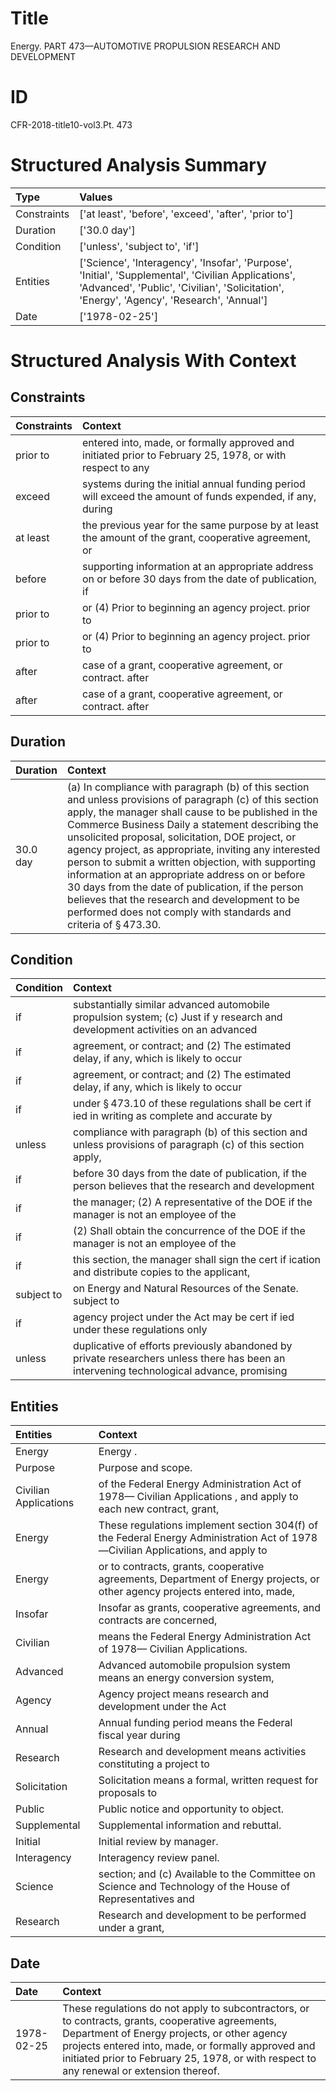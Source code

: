# Title

 Energy. PART 473—AUTOMOTIVE PROPULSION RESEARCH AND DEVELOPMENT


# ID

 CFR-2018-title10-vol3.Pt. 473


# Structured Analysis Summary

| Type        | Values                                                                                                                                                                                           |
|:------------|:-------------------------------------------------------------------------------------------------------------------------------------------------------------------------------------------------|
| Constraints | ['at least', 'before', 'exceed', 'after', 'prior to']                                                                                                                                            |
| Duration    | ['30.0 day']                                                                                                                                                                                     |
| Condition   | ['unless', 'subject to', 'if']                                                                                                                                                                   |
| Entities    | ['Science', 'Interagency', 'Insofar', 'Purpose', 'Initial', 'Supplemental', 'Civilian Applications', 'Advanced', 'Public', 'Civilian', 'Solicitation', 'Energy', 'Agency', 'Research', 'Annual'] |
| Date        | ['1978-02-25']                                                                                                                                                                                   |


# Structured Analysis With Context

 


## Constraints

| Constraints   | Context                                                                                                   |
|:--------------|:----------------------------------------------------------------------------------------------------------|
| prior to      | entered into, made, or formally approved and initiated prior to February 25, 1978, or with respect to any |
| exceed        | systems during the initial annual funding period will exceed the amount of funds expended, if any, during |
| at least      | the previous year for the same purpose by at least the amount of the grant, cooperative agreement, or     |
| before        | supporting information at an appropriate address on or before 30 days from the date of publication, if    |
| prior to      | or (4) Prior to beginning an agency project. prior to                                                     |
| prior to      | or (4) Prior to beginning an agency project. prior to                                                     |
| after         | case of a grant, cooperative agreement, or contract. after                                                |
| after         | case of a grant, cooperative agreement, or contract. after                                                |


## Duration

| Duration   | Context                                                                                                                                                                                                                                                                                                                                                                                                                                                                                                                                                                                                                      |
|:-----------|:-----------------------------------------------------------------------------------------------------------------------------------------------------------------------------------------------------------------------------------------------------------------------------------------------------------------------------------------------------------------------------------------------------------------------------------------------------------------------------------------------------------------------------------------------------------------------------------------------------------------------------|
| 30.0 day   | (a) In compliance with paragraph (b) of this section and unless provisions of paragraph (c) of this section apply, the manager shall cause to be published in the Commerce Business Daily a statement describing the unsolicited proposal, solicitation, DOE project, or agency project, as appropriate, inviting any interested person to submit a written objection, with supporting information at an appropriate address on or before 30 days from the date of publication, if the person believes that the research and development to be performed does not comply with standards and criteria of &#167;&#8201;473.30. |


## Condition

| Condition   | Context                                                                                                                                  |
|:------------|:-----------------------------------------------------------------------------------------------------------------------------------------|
| if          | substantially similar advanced automobile propulsion system; (c) Just if y research and development activities on an advanced            |
| if          | agreement, or contract; and (2) The estimated delay, if  any, which is likely to occur                                                   |
| if          | agreement, or contract; and (2) The estimated delay, if  any, which is likely to occur                                                   |
| if          | under &#167;&#8201;473.10 of these regulations shall be cert if ied in writing as complete and accurate by                               |
| unless      | compliance with paragraph (b) of this section and unless provisions of paragraph (c) of this section apply,                              |
| if          | before 30 days from the date of publication, if the person believes that the research and development                                    |
| if          | the manager; (2) A representative of the DOE if the manager is not an employee of the                                                    |
| if          | (2) Shall obtain the concurrence of the DOE if the manager is not an employee of the                                                     |
| if          | this section, the manager shall sign the cert if ication and distribute copies to the applicant,                                         |
| subject to  | on Energy and Natural Resources of the Senate. subject to                                                                                |
| if          | agency project under the Act may be cert if ied under these regulations only                                                             |
| unless      | duplicative of efforts previously abandoned by private researchers unless there has been an intervening technological advance, promising |


## Entities

| Entities              | Context                                                                                                                                |
|:----------------------|:---------------------------------------------------------------------------------------------------------------------------------------|
| Energy                | Energy .                                                                                                                               |
| Purpose               | Purpose  and scope.                                                                                                                    |
| Civilian Applications | of the Federal Energy Administration Act of 1978&#8212; Civilian Applications , and apply to each new contract, grant,                 |
| Energy                | These regulations implement section 304(f) of the Federal  Energy Administration Act of 1978&#8212;Civilian Applications, and apply to |
| Energy                | or to contracts, grants, cooperative agreements, Department of Energy projects, or other agency projects entered into, made,           |
| Insofar               | Insofar as grants, cooperative agreements, and contracts are concerned,                                                                |
| Civilian              | means the Federal Energy Administration Act of 1978&#8212; Civilian  Applications.                                                     |
| Advanced              | Advanced automobile propulsion system means an energy conversion system,                                                               |
| Agency                | Agency project means research and development under the Act                                                                            |
| Annual                | Annual funding period means the Federal fiscal year during                                                                             |
| Research              | Research and development means activities constituting a project to                                                                    |
| Solicitation          | Solicitation means a formal, written request for proposals to                                                                          |
| Public                | Public  notice and opportunity to object.                                                                                              |
| Supplemental          | Supplemental  information and rebuttal.                                                                                                |
| Initial               | Initial  review by manager.                                                                                                            |
| Interagency           | Interagency  review panel.                                                                                                             |
| Science               | section; and (c) Available to the Committee on Science and Technology of the House of Representatives and                              |
| Research              | Research and development to be performed under a grant,                                                                                |


## Date

| Date       | Context                                                                                                                                                                                                                                                                                            |
|:-----------|:---------------------------------------------------------------------------------------------------------------------------------------------------------------------------------------------------------------------------------------------------------------------------------------------------|
| 1978-02-25 | These regulations do not apply to subcontractors, or to contracts, grants, cooperative agreements, Department of Energy projects, or other agency projects entered into, made, or formally approved and initiated prior to February 25, 1978, or with respect to any renewal or extension thereof. |


